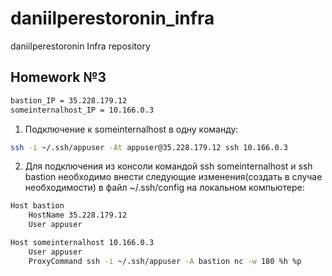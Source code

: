 # daniilperestoronin_infra

daniilperestoronin Infra repository

## Homework №3

```bash
bastion_IP = 35.228.179.12
someinternalhost_IP = 10.166.0.3
```

1. Подключение к someinternalhost в одну команду: 
````bash
ssh -i ~/.ssh/appuser -At appuser@35.228.179.12 ssh 10.166.0.3
````

2. Для подключения из консоли командой ssh someinternalhost и ssh bastion
необходимо внести следующие изменения(создать в случае необходимости) в файл ~/.ssh/config на локальном компьютере:
```bash
Host bastion
    HostName 35.228.179.12
    User appuser

Host someinternalhost 10.166.0.3
    User appuser
    ProxyCommand ssh -i ~/.ssh/appuser -A bastion nc -w 180 %h %p
```
